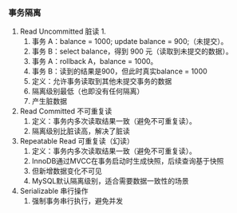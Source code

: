 

### 事务隔离
1. Read Uncommitted 脏读
   1. 
      1. 事务 A：balance = 1000; update balance = 900;（未提交）。
      2. 事务 B：select balance，得到 900 元（读取到未提交的数据）。
      3. 事务 A：rollback A，balance = 1000。
      4. 事务 B：读到的结果是900，但此时真实balance = 1000
   2. 定义：允许事务读取到其他未提交事务的数据
   3. 隔离级别最低（也即没有任何隔离）
   4. 产生脏数据
2. Read Committed 不可重复读
   1. 定义：事务内多次读取结果一致（避免不可重复读）。
   2. 隔离级别比脏读高，解决了脏读
3. Repeatable Read 可重复读（幻读）
   1. 定义：事务内多次读取结果一致（避免不可重复读）。
   2. InnoDB通过MVCC在事务启动时生成快照，后续查询基于快照
   3. 但新增数据变化不可见
   4. MySQL默认隔离级别，适合需要数据一致性的场景
4. Serializable 串行操作
   1. 强制事务串行执行，避免并发